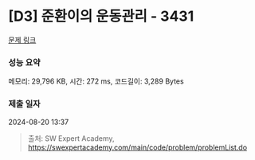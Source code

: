 # [D3] 준환이의 운동관리 - 3431 

[문제 링크](https://swexpertacademy.com/main/code/problem/problemDetail.do?contestProbId=AWE_ZXcqAAMDFAV2) 

### 성능 요약

메모리: 29,796 KB, 시간: 272 ms, 코드길이: 3,289 Bytes

### 제출 일자

2024-08-20 13:37



> 출처: SW Expert Academy, https://swexpertacademy.com/main/code/problem/problemList.do
